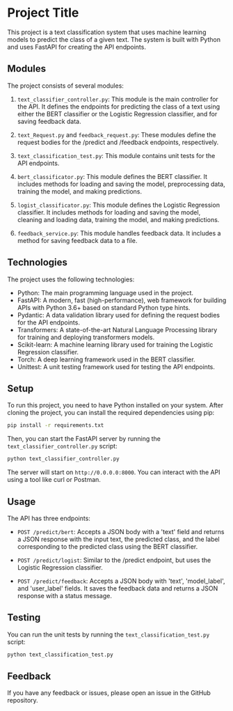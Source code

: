 # Project Title

This project is a text classification system that uses machine learning models to predict the class of a given text. The system is built with Python and uses FastAPI for creating the API endpoints.

## Modules

The project consists of several modules:

1. `text_classifier_controller.py`: This module is the main controller for the API. It defines the endpoints for predicting the class of a text using either the BERT classifier or the Logistic Regression classifier, and for saving feedback data.

2. `text_Request.py` and `feedback_request.py`: These modules define the request bodies for the /predict and /feedback endpoints, respectively.

3. `text_classification_test.py`: This module contains unit tests for the API endpoints.

4. `bert_classificator.py`: This module defines the BERT classifier. It includes methods for loading and saving the model, preprocessing data, training the model, and making predictions.

5. `logist_classificator.py`: This module defines the Logistic Regression classifier. It includes methods for loading and saving the model, cleaning and loading data, training the model, and making predictions.

6. `feedback_service.py`: This module handles feedback data. It includes a method for saving feedback data to a file.

## Technologies

The project uses the following technologies:

- Python: The main programming language used in the project.
- FastAPI: A modern, fast (high-performance), web framework for building APIs with Python 3.6+ based on standard Python type hints.
- Pydantic: A data validation library used for defining the request bodies for the API endpoints.
- Transformers: A state-of-the-art Natural Language Processing library for training and deploying transformers models.
- Scikit-learn: A machine learning library used for training the Logistic Regression classifier.
- Torch: A deep learning framework used in the BERT classifier.
- Unittest: A unit testing framework used for testing the API endpoints.

## Setup

To run this project, you need to have Python installed on your system. After cloning the project, you can install the required dependencies using pip:

```bash
pip install -r requirements.txt
```

Then, you can start the FastAPI server by running the `text_classifier_controller.py` script:

```bash
python text_classifier_controller.py
```

The server will start on `http://0.0.0.0:8000`. You can interact with the API using a tool like curl or Postman.

## Usage

The API has three endpoints:

- `POST /predict/bert`: Accepts a JSON body with a 'text' field and returns a JSON response with the input text, the predicted class, and the label corresponding to the predicted class using the BERT classifier.

- `POST /predict/logist`: Similar to the /predict endpoint, but uses the Logistic Regression classifier.

- `POST /predict/feedback`: Accepts a JSON body with 'text', 'model_label', and 'user_label' fields. It saves the feedback data and returns a JSON response with a status message.

## Testing

You can run the unit tests by running the `text_classification_test.py` script:

```bash
python text_classification_test.py
```

## Feedback

If you have any feedback or issues, please open an issue in the GitHub repository.